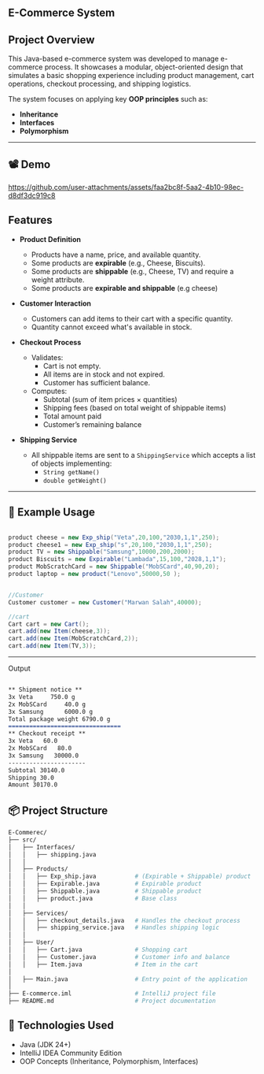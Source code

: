 ## E-Commerce System

## Project Overview

This Java-based e-commerce system was developed to manage e-commerce process. It showcases a modular, object-oriented design that simulates a basic shopping experience including product management, cart operations, checkout processing, and shipping logistics.

The system focuses on applying key **OOP principles** such as:
- **Inheritance**
- **Interfaces**
- **Polymorphism**

---
## 📽️ Demo 

https://github.com/user-attachments/assets/faa2bc8f-5aa2-4b10-98ec-d8df3dc919c8



## Features

- **Product Definition**
  - Products have a name, price, and available quantity.
  - Some products are **expirable** (e.g., Cheese, Biscuits).
  - Some products are **shippable** (e.g., Cheese, TV) and require a weight attribute.
  - Some products are **expirable and shippable** (e.g cheese)

- **Customer Interaction**
  - Customers can add items to their cart with a specific quantity.
  - Quantity cannot exceed what's available in stock.

- **Checkout Process**
  - Validates:
    - Cart is not empty.
    - All items are in stock and not expired.
    - Customer has sufficient balance.
  - Computes:
    - Subtotal (sum of item prices × quantities)
    - Shipping fees (based on total weight of shippable items)
    - Total amount paid
    - Customer’s remaining balance

- **Shipping Service**
  - All shippable items are sent to a `ShippingService` which accepts a list of objects implementing:
    - `String getName()`
    - `double getWeight()`

---

## 🧪 Example Usage
```Java

product cheese = new Exp_ship("Veta",20,100,"2030,1,1",250);
product cheese1 = new Exp_ship("s",20,100,"2030,1,1",250);
product TV = new Shippable("Samsung",10000,200,2000);
product Biscuits = new Expirable("Lambada",15,100,"2028,1,1");
product MobScratchCard = new Shippable("MobSCard",40,90,20);
product laptop = new product("Lenovo",50000,50 );


//Customer
Customer customer = new Customer("Marwan Salah",40000);

//cart
Cart cart = new Cart();
cart.add(new Item(cheese,3));
cart.add(new Item(MobScratchCard,2));
cart.add(new Item(TV,3));

```
------------------------------------------------------------------------------------------
Output
```markdown

** Shipment notice **
3x Veta		750.0 g
2x MobSCard		40.0 g
3x Samsung		6000.0 g
Total package weight 6790.0 g 
================================
** Checkout receipt **
3x Veta   60.0
2x MobSCard   80.0
3x Samsung   30000.0
----------------------
Subtotal 30140.0
Shipping 30.0
Amount 30170.0

```

## 📦 Project Structure
```bash
E-Commerec/
├── src/
│   ├── Interfaces/
│   │   ├── shipping.java
│   │
│   ├── Products/
│   │   ├── Exp_ship.java           # (Expirable + Shippable) product
│   │   ├── Expirable.java          # Expirable product
│   │   ├── Shippable.java          # Shippable product
│   │   ├── product.java            # Base class
│   │
│   ├── Services/
│   │   ├── checkout_details.java   # Handles the checkout process
│   │   ├── shipping_service.java   # Handles shipping logic
│   │
│   ├── User/
│   │   ├── Cart.java               # Shopping cart
│   │   ├── Customer.java           # Customer info and balance
│   │   ├── Item.java               # Item in the cart
│
│   ├── Main.java                   # Entry point of the application
│
├── E-commerce.iml                  # IntelliJ project file
├── README.md                       # Project documentation

```

## 📌 Technologies Used

- Java (JDK 24+)
- IntelliJ IDEA Community Edition
- OOP Concepts (Inheritance, Polymorphism, Interfaces)
